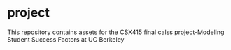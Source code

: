 # project

This repository contains assets for the CSX415 final calss project-Modeling Student Success Factors at UC Berkeley


